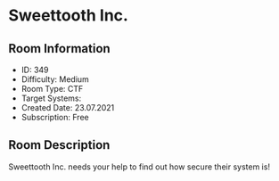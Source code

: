 ﻿# Sweettooth Inc.

## Room Information
- ID: 349
- Difficulty: Medium
- Room Type: CTF
- Target Systems: 
- Created Date: 23.07.2021
- Subscription: Free

## Room Description
Sweettooth Inc. needs your help to find out how secure their system is!
